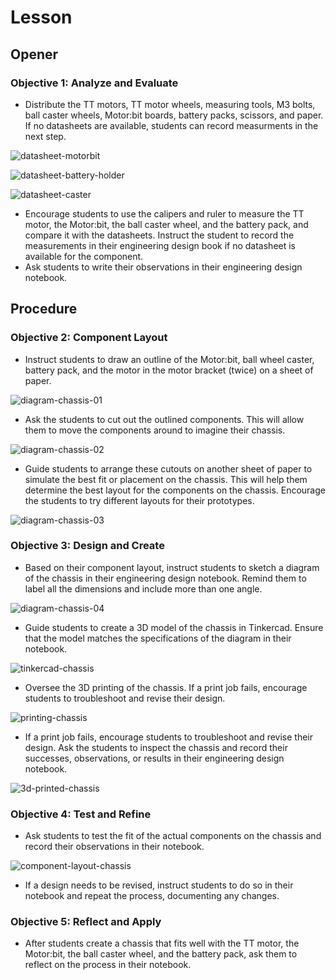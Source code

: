 # Lesson

## Opener

### **Objective 1: Analyze and Evaluate**

- Distribute the TT motors, TT motor wheels, measuring tools, M3 bolts, ball caster wheels, Motor:bit boards, battery packs, scissors, and paper. If no datasheets are available, students can record measurments in the next step.

![datasheet-motorbit](assets/datasheet-motorbit.jpg)

![datasheet-battery-holder](assets/datasheet-battery-holder.png)

![datasheet-caster](assets/datasheet-caster.png)

- Encourage students to use the calipers and ruler to measure the TT motor, the Motor:bit, the ball caster wheel, and the battery pack, and compare it with the datasheets. Instruct the student to record the measurements in their engineering design book if no datasheet is available for the component.
- Ask students to write their observations in their engineering design notebook.

## Procedure

### **Objective 2: Component Layout**

- Instruct students to draw an outline of the Motor:bit, ball wheel caster, battery pack, and the motor in the motor bracket (twice) on a sheet of paper.

![diagram-chassis-01](assets/diagram-chassis-01.jpg)

- Ask the students to cut out the outlined components. This will allow them to move the components around to imagine their chassis.

![diagram-chassis-02](assets/diagram-chassis-02.jpg)

- Guide students to arrange these cutouts on another sheet of paper to simulate the best fit or placement on the chassis. This will help them determine the best layout for the components on the chassis. Encourage the students to try different layouts for their prototypes.

![diagram-chassis-03](assets/diagram-chassis-03.jpg)

### **Objective 3: Design and Create**

- Based on their component layout, instruct students to sketch a diagram of the chassis in their engineering design notebook. Remind them to label all the dimensions and include more than one angle.

![diagram-chassis-04](assets/diagram-chassis-04.jpg)

- Guide students to create a 3D model of the chassis in Tinkercad. Ensure that the model matches the specifications of the diagram in their notebook.

![tinkercad-chassis](assets/tinkercad-chassis.png)

- Oversee the 3D printing of the chassis. If a print job fails, encourage students to troubleshoot and revise their design.

![printing-chassis](https://i.imgur.com/ww4Q3wB.gif)

- If a print job fails, encourage students to troubleshoot and revise their design. Ask the students to inspect the chassis and record their successes, observations, or results in their engineering design notebook.

![3d-printed-chassis](assets/3d-printed-chassis.png)

### **Objective 4: Test and Refine**

- Ask students to test the fit of the actual components on the chassis and record their observations in their notebook.

![component-layout-chassis](assets/component-layout-chassis.png)

- If a design needs to be revised, instruct students to do so in their notebook and repeat the process, documenting any changes.

### **Objective 5: Reflect and Apply**

- After students create a chassis that fits well with the TT motor, the Motor:bit, the ball caster wheel, and the battery pack, ask them to reflect on the process in their notebook.
